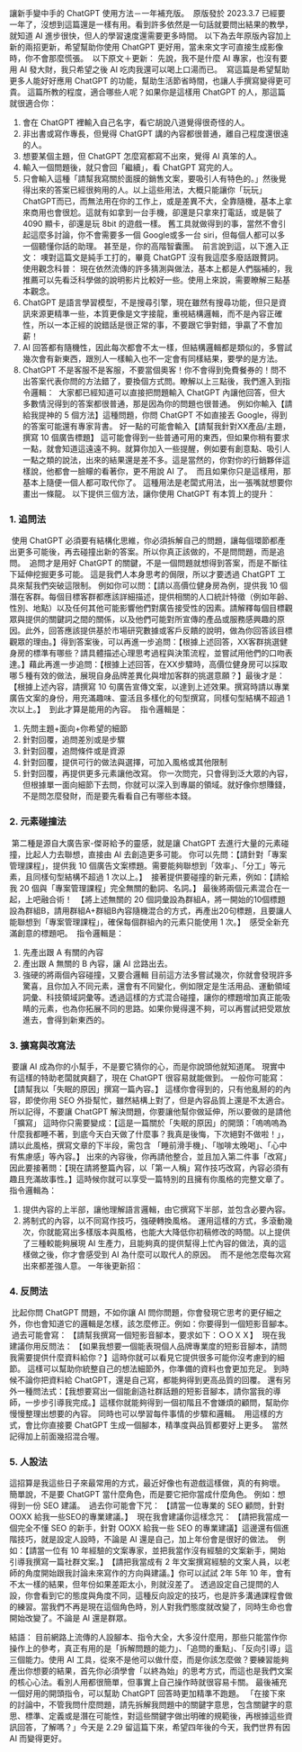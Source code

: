 讓新手變中手的 ChatGPT 使用方法－一年補充版。
​
原版發於 2023.3.7
​
已經要一年了，沒想到這篇還是一樣有用。看到許多依然是一句話就要問出結果的教學，就知道 AI 進步很快，但人的學習速度還需要更多時間。
​
以下為去年原版內容加上新的兩招更新，希望幫助你使用 ChatGPT 更好用，當未來文字可直接生成影像時，你不會那麼慌張。
​
以下原文＋更新：
​
先說，我不是什麼 AI 專家，也沒有要用 AI 發大財，我只希望之後 AI 吃肉我還可以喝上口湯而已。
​
寫這篇是希望幫助更多人能好好應用 ChatGPT 的功能，幫助生活節省時間，也讓人手撰寫變得更可貴。
​
這篇所教的程度，適合哪些人呢？如果你是這樣用 ChatGPT 的人，那這篇就很適合你：
​

1. 會在 ChatGPT 裡輸入自己名字，看它胡說八道覺得很奇怪的人。
2. 非出書或寫作專長，但覺得 ChatGPT 講的內容都很普通，離自己程度還很遠的人。
3. 想要某個主題，但 ChatGPT 怎麼寫都寫不出來，覺得 AI 真笨的人。
4. 輸入一個問題後，就只會回「繼續」，看 ChatGPT 寫完的人。
5. 只會輸入這種「請幫我寫關於面膜的銷售文案，要吸引人有特色的。」然後覺得出來的答案已經很夠用的人。
​
以上這些用法，大概只能讓你「玩玩」ChatGPT而已，而無法用在你的工作上，或是差異不大，全靠隨機，基本上拿來商用也會很尬。
​
這就有如拿到一台手機，卻還是只拿來打電話，或是裝了 4090 顯卡，卻還是玩 8bit 的遊戲一樣。
​
舊工具就做得到的事，當然不會引起這麼多討論，你不會需要多一個 Google或多一台 siri，但每個人都可以多一個聽懂你話的助理。
​
甚至是，你的高階智囊團。
​
前言說到這，以下進入正文：
​
噢對這篇文是純手工打的，畢竟 ChatGPT 沒有我這麼多廢話跟贅詞。
​
使用觀念科普：
​
現在依然流傳的許多猜測與做法，基本上都是人們腦補的，我推薦可以先看泛科學做的說明影片比較好一些。
​
使用上來說，需要瞭解三點基本觀念。
​
1. ChatGPT 是語言學習模型，不是搜尋引擎，現在雖然有搜尋功能，但只是資訊來源更精準一些，本質更像是文字接龍，重視結構邏輯，而不是內容正確性，所以一本正經的說錯話是很正常的事，不要跟它爭對錯，爭贏了不會加薪！
​
2. AI 回答都有隨機性，因此每次都會不太一樣，但結構邏輯都是類似的，多嘗試幾次會有新東西，跟別人一樣輸入也不一定會有同樣結果，要學的是方法。
​
3. ChatGPT 不是客服不是客服，不要當個奧客！你不會得到免費餐券的！問不出答案代表你問的方法錯了，要換個方式問。
​
瞭解以上三點後，我們進入到指令邏輯：
​
大家都已經知道可以直接把問題輸入 ChatGPT 內讓他回答，但大多數情況得到的答案都很普通，那是因為你的問題也很普通。
​
例如你輸入【請給我提神的 5 個方法】這種問題，你問 ChatGPT 不如直接丟 Google，得到的答案可能還有專家背書。
​
好一點的可能會輸入【請幫我針對XX產品/主題，撰寫 10 個廣告標題】
​
這可能會得到一些普通可用的東西，但如果你稍有要求一點，就會知道這遠遠不夠。
​
就算你加入一些提醒，例如要有創意點、吸引人一點之類的說法，出來的結果還是差不多。
​
這是當然的，你對你的行銷夥伴這樣說，他都會一臉矇的看著你，更不用說 AI 了。
​
而且如果你只是這樣用，那基本上隨便一個人都可取代你了。
​
這種用法是老闆式用法，出一張嘴就想要你畫出一條龍。
​
以下提供三個方法，讓你使用 ChatGPT 有本質上的提升：
​

### 1. 追問法
​
使用 ChatGPT 必須要有結構化思維，你必須拆解自己的問題，讓每個環節都產出更多可能後，再去碰撞出新的答案。
​
所以你真正該做的，不是問問題，而是追問。
​
追問才是用好 ChatGPT 的關鍵，不是一個問題就想得到答案，而是不斷往下延伸挖掘更多可能。
​
這是我們人本身思考的侷限，所以才要透過 ChatGPT 工具來幫我們突破這限制。
​
例如你可以問：【請以高價位健身房為例，提供我 10 個潛在客群。每個目標客群都應該詳細描述，提供相關的人口統計特徵（例如年齡、性別、地點）以及任何其他可能影響他們對廣告接受性的因素。請解釋每個目標觀眾與提供的關鍵詞之間的關係，以及他們可能對所宣傳的產品或服務感興趣的原因。此外，回答應該提供基於市場研究數據或客戶反饋的說明，做為你回答該目標觀眾的理由。】
​
得到答案後，可以再進一步追問：【根據上述回答，XX客群挑選健身房的標準有哪些？請具體描述心理思考過程與決策流程，並嘗試用他們的口吻表達。】
​
藉此再進一步追問：【根據上述回答，在XX步驟時，高價位健身房可以採取哪５種有效的做法，展現自身品牌差異化與增加客群的挑選意願？】
​
最後才是：【根據上述內容，請撰寫 10 句廣告宣傳文案，以達到上述效果。撰寫時請以專業廣告文案的身份，用充滿趣味、靈活且多樣化的句型撰寫，同樣句型結構不超過 1 次以上。】
​
到此才算是能用的內容。
​
指令邏輯是：

1. 先問主題+面向+你希望的細節
2. 針對回覆，追問差別或是步驟
3. 針對回覆，追問條件或是資源
4. 針對回覆，提供可行的做法與選擇，可加入風格或其他限制
5. 針對回覆，再提供更多元素讓他改寫。
​
你一次問完，只會得到泛大眾的內容，但根據單一面向細節下去問，你就可以深入到專屬的領域。
​
就好像你想賺錢，不是問怎麼發財，而是要先看看自己有哪些本錢。
​

### 2. 元素碰撞法
​
第二種是源自大廣告家-傑哥給予的靈感，就是讓 ChatGPT 去進行大量的元素碰撞，比起人力去聯想，直接由 AI 去創造更多可能。
​
你可以先問：【請針對「專案管理課程」，提供我 10 個廣告文案標題。需要能夠聯想到「效率」、「分工」等元素，且同樣句型結構不超過 1 次以上。】
​
接著提供要碰撞的新元素，例如：【請給我 20 個與「專案管理課程」完全無關的動詞、名詞。】
​
最後將兩個元素混合在一起，上吧融合術！
​
【將上述無關的 20 個詞彙設為群組A，將一開始的10個標題設為群組B，請用群組A+群組B內容隨機混合的方式，再產出20句標題，且要讓人能聯想到「專案管理課程」，確保每個群組內的元素只能使用 1 次。】
​
感受全新充滿創意的標題吧。
​
指令邏輯是：

1. 先產出跟 A 有關的內容
2. 產出跟 A 無關的 B 內容，讓 AI 岔路出去。
3. 強硬的將兩個內容碰撞，又要合邏輯
​
目前這方法多嘗試幾次，你就會發現許多驚喜，且你加入不同元素，還會有不同變化，例如限定是生活用品、運動領域詞彙、科技領域詞彙等。
​
透過這樣的方式混合碰撞，讓你的標題增加真正能吸睛的元素，也為你拓展不同的思路。
​
如果你覺得還不夠，可以再嘗試把受眾放進去，會得到新東西的。
​

### 3. 擴寫與改寫法
​
要讓 AI 成為你的小幫手，不是要它猜你的心，而是你說頭他就知道尾。
​
現實中有這樣的特助老闆就爽翻了，現在 ChatGPT 很容易就能做到。
​
一般你可能寫：【請幫我以「失眠的原因」撰寫一篇內容。】
​
這樣你會得到的，只有他亂掰的的內容，即使你用 SEO 外掛幫忙，雖然結構上對了，但是內容品質上還是不太適合。
​
所以記得，不要讓 ChatGPT 解決問題，你要讓他幫你做延伸，所以要做的是請他「擴寫」
​
這時你只需要變成：【這是一篇關於「失眠的原因」的開頭：「嗚嗚嗚為什麼我都睡不著，到底今天白天做了什麼事？我真是後悔，下次絕對不做啦！」，請以此風格，撰寫文章的下半段，需包含
「睡前滑手機」、「咖啡太晚喝」、「心中有焦慮感」等內容。】
​
出來的內容後，你再請他整合，並且加入第二件事「改寫」
​
因此要接著問：【現在請將整篇內容，以「第一人稱」寫作技巧改寫，內容必須有趣且充滿故事性。】
​
這時候你就可以享受一篇特別的且擁有你風格的完整文章了。
​
指令邏輯為：
​

1. 提供內容的上半部，讓他理解語言邏輯，由它撰寫下半部，並包含必要內容。
2. 將制式的內容，以不同寫作技巧，強硬轉換風格。
​
運用這樣的方式，多滾動幾次，你就能寫出多樣版本與風格，也能大大降低你初稿修改的時間。
​
以上提供了三種較能夠展現 AI 生產力，且能夠真的提供幫得上忙內容的做法，真的這樣做之後，你才會感受到 AI 為什麼可以取代人的原因。
​
而不是他怎麼每次寫出來都差強人意。
​
一年後更新招：
​

### 4. 反問法
​
比起你問 ChatGPT 問題，不如你讓 AI 問你問題，你會發現它思考的更仔細之外，你也會知道它的邏輯是怎樣，該怎麼修正。
​
例如：你要得到一個短影音腳本。
​
過去可能會寫：
【請幫我撰寫一個短影音腳本，要求如下：ＯＯＸＸ】
​
現在我建議你用反問法：
【如果我想要一個能表現個人品牌專業度的短影音腳本，請問我需要提供什麼資料給你？】
​
這時你就可以看見它提供很多可能你沒考慮到的細節。
​
這樣可以幫助你統整自己的想法細節外，你準備的資料也會更加充足。
​
到時候不論你把資料給 ChatGPT，還是自己寫，都能夠得到更高品質的回覆。
​
還有另外一種問法式：【我想要寫出一個能創造社群話題的短影音腳本，請你當我的導師，一步步引導我完成。】
​
這樣你就能夠得到一個初階且不會嫌煩的顧問，幫助你慢慢整理出想要的內容。
​
同時也可以學習每件事情的步驟和邏輯。
​
用這樣的方式，會比你直接要 ChatGPT 生成一個腳本，精準度與品質都要好上更多。
​
當然記得加上前面幾招混合喔。
​
### 5. 人設法
​
這招算是我這些日子來最常用的方式，最近好像也有遊戲這樣做，真的有夠壞。
​
簡單說，不是要 ChatGPT 當什麼角色，而是要它把你當成什麼角色。
​
例如：想得到一份 SEO 建議。
​
過去你可能會下咒：
【請當一位專業的 SEO 顧問，針對 OOXX 給我一些SEO的專業建議。】
​
現在我會建議你這樣念咒：
【請把我當成一個完全不懂 SEO 的新手，針對 OOXX 給我一些 SEO 的專業建議】
​
這邊還有個進階技巧，就是設定人設時，不論是 AI 還是自己，加上年份會是很好的做法。
​
例如：【請當一位有 10 年經驗的文案專家，並把我當作沒有經驗的文案新手，開始引導我撰寫一篇社群文案。】
​
【請把我當成有 2 年文案撰寫經驗的文案人員，以老師的角度開始跟我討論未來寫作的方向與建議。】
​
你可以試試 2年 5年 10 年，會有不太一樣的結果，但年份如果差距太小，則就沒差了。
​
透過設定自己提問的人設，你會看到它的態度與角度不同，這種反向設定的技巧，也是許多溝通課程會做的練習。
​
當我們不再是現在這個角色時，別人對我們態度就改變了，同時生命也會開始改變了。
​
不論是 AI 還是群眾。
​
&nbsp;

結語：
​
目前網路上流傳的人設腳本、指令大全，大多沒什麼用，那些只能當作你操作上的參考，真正有用的是「拆解問題的能力」、「追問的重點」、「反向引導」這三個能力。
​
使用 AI 工具，從來不是他可以做什麼，而是你該怎麼做？要練習能夠產出你想要的結果，首先你必須學會「以終為始」的思考方式，而這也是我們文案的核心心法。
​
看別人用都很簡單，但事實上自己操作時就很容易卡關。
​
最後補充一個好用的開頭指令，可以幫助 ChatGPT 回答時更加精準不跑題。
​
「在接下來的討論中，不管我問什麼問題，請先拆解我問題中的關鍵字意思，包含關鍵字的意思、標準、定義或是潛在可能性，對這些關鍵字做出明確的規範後，再根據這些資訊回答，了解嗎？」
​
今天是 2.29 留這篇下來，希望四年後的今天，我們世界有因 AI 而變得更好。